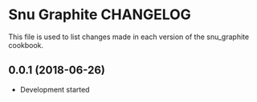 # Snu Graphite CHANGELOG

This file is used to list changes made in each version of the snu_graphite cookbook.

## 0.0.1 (2018-06-26)

- Development started
